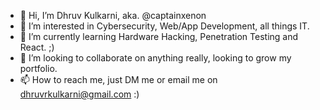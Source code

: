 - 👋 Hi, I’m Dhruv Kulkarni, aka. @captainxenon
- 👀 I’m interested in Cybersecurity, Web/App Development, all things IT.
- 🌱 I’m currently learning Hardware Hacking, Penetration Testing and React. ;)
- 💞️ I’m looking to collaborate on anything really, looking to grow my portfolio.
- 📫 How to reach me, just DM me or email me on dhruvrkulkarni@gmail.com :)
